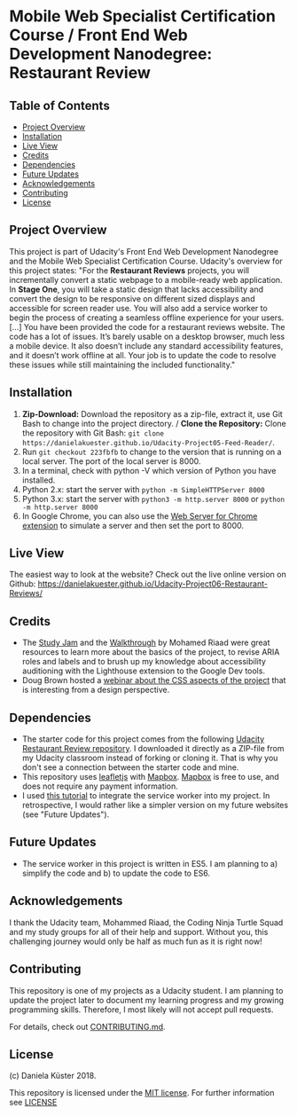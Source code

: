# Mobile Web Specialist Certification Course / Front End Web Development Nanodegree: Restaurant Review

## Table of Contents

* [Project Overview](#project-overview)
* [Installation](#installation)
* [Live View](#live-view)
* [Credits](#credits)
* [Dependencies](#dependencies)
* [Future Updates](#future-updates)
* [Acknowledgements](#acknowledgements)
* [Contributing](#contributing)
* [License](#license)

## Project Overview

This project is part of Udacity's Front End Web Development Nanodegree and the Mobile Web Specialist Certification Course.
Udacity's overview for this project states:
"For the **Restaurant Reviews** projects, you will incrementally convert a static webpage to a mobile-ready web application. In **Stage One**, you will take a static design that lacks accessibility and convert the design to be responsive on different sized displays and accessible for screen reader use. You will also add a service worker to begin the process of creating a seamless offline experience for your users.
[...]
You have been provided the code for a restaurant reviews website. The code has a lot of issues. It’s barely usable on a desktop browser, much less a mobile device. It also doesn’t include any standard accessibility features, and it doesn’t work offline at all. Your job is to update the code to resolve these issues while still maintaining the included functionality."

## Installation

1. **Zip-Download:** Download the repository as a zip-file, extract it, use Git Bash to change
into the project directory. / **Clone the Repository:** Clone the repository with Git Bash: ```git clone https://danielakuester.github.io/Udacity-Project05-Feed-Reader/```.
2. Run ```git checkout 223fbfb``` to change to the version that is running on a local server. The port of the local server is 8000.
3. In a terminal, check with python -V which version of Python you have installed.
4. Python 2.x: start the server with `python -m SimpleHTTPServer 8000`
5. Python 3.x: start the server with `python3 -m http.server 8000` or `python -m http.server 8000`
6. In Google Chrome, you can also use the [Web Server for Chrome extension](https://chrome.google.com/webstore/detail/web-server-for-chrome/ofhbbkphhbklhfoeikjpcbhemlocgigb) to simulate a server and then set the port to 8000.

## Live View

The easiest way to look at the website? Check out the live online version on Github: https://danielakuester.github.io/Udacity-Project06-Restaurant-Reviews/

## Credits

* The [Study Jam](https://www.youtube.com/watch?v=TxXwlOAXUko) and the [Walkthrough](https://www.youtube.com/watch?v=jsGs9z7TuyY) by Mohamed Riaad were great
resources to learn more about the basics of the project, to revise ARIA roles
and labels and to brush up my knowledge about accessibility auditioning with the
Lighthouse extension to the Google Dev tools.
* Doug Brown hosted a [webinar about the CSS aspects of the project](https://www.youtube.com/watch?v=92dtrNU1GQc) that is interesting from a
design perspective.

## Dependencies

* The starter code for this project comes from the following [Udacity Restaurant Review repository](http://github.com/udacity/frontend-nanodegree-feedreader). I downloaded it directly as a ZIP-file from my Udacity classroom instead of forking or cloning it. That is why you don't see a connection between the starter code and mine.
* This repository uses [leafletjs](https://leafletjs.com/) with [Mapbox](https://www.mapbox.com/). [Mapbox](https://www.mapbox.com/) is free to use, and does not require any payment information.
* I used [this tutorial](https://www.youtube.com/watch?v=BfL3pprhnms) to integrate
the service worker into my project. In retrospective, I would rather like a
simpler version on my future websites (see "Future Updates").

## Future Updates
* The service worker in this project is written in ES5. I am planning to
a) simplify the code and b) to update the code to ES6.

## Acknowledgements
I thank the Udacity team, Mohammed Riaad, the Coding Ninja Turtle Squad and my
study groups for all of their help and support. Without you, this challenging
journey would only be half as much fun as it is right now!

## Contributing

This repository is one of my projects as a Udacity student. I am planning to update the project later to document my learning progress and my growing
programming skills. Therefore, I most likely will not accept pull requests.

For details, check out [CONTRIBUTING.md](CONTRIBUTING.md).

## License

(c) Daniela Küster 2018.

This repository is licensed under the [MIT license](https://opensource.org/licenses/MIT).
For further information see [LICENSE](LICENSE)
